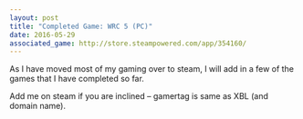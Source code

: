 ```yaml
---
layout: post
title: "Completed Game: WRC 5 (PC)"
date: 2016-05-29
associated_game: http://store.steampowered.com/app/354160/
---
```


As I have moved most of my gaming over to steam, I will add in a few of the games that I have completed so far.

Add me on steam if you are inclined – gamertag is same as XBL (and domain name).